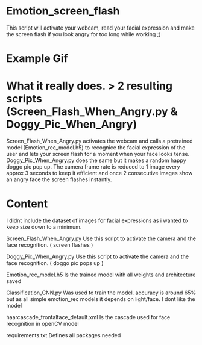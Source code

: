# Emotion_screen_flash
This script will activate your webcam, read your facial expression and make the screen flash if you look angry for too long while working ;)

# Example Gif

# What it really does. > 2 resulting scripts (Screen_Flash_When_Angry.py & Doggy_Pic_When_Angry)
Screen_Flash_When_Angry.py activates the webcam and calls a pretrained model (Emotion_rec_model.h5) to recognice the facial expression of the user and lets your screen flash for a moment when your face looks tense.
Doggy_Pic_When_Angry.py does the same but it makes a random happy doggo pic pop up.
The camera frame rate is reduced to 1 image every approx 3 seconds to keep it efficient and once 2 consecutive images show an angry face the screen flashes instantly.

# Content
I didnt include the dataset of images for facial expressions as i wanted to keep size down to a minimum.

Screen_Flash_When_Angry.py
Use this script to activate the camera and the face recognition. ( screen flashes )

Doggy_Pic_When_Angry.py
Use this script to activate the camera and the face recognition. ( doggo pic pops up ) 

Emotion_rec_model.h5
Is the trained model with all weights and architecture saved

Classification_CNN.py 
Was used to train the model. accuracy is around 65% but as all simple emotion_rec models it depends on light/face. I dont like the model 

haarcascade_frontalface_default.xml
Is the cascade used for face recognition in openCV model

requirements.txt
Defines all packages needed
